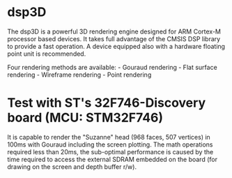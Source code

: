 # dsp3D
The dsp3D is a powerful 3D rendering engine designed for ARM Cortex-M processor based devices. It takes full advantage of the CMSIS DSP library to provide a fast operation. A device equipped also with a hardware floating point unit is recommended.

Four rendering methods are available:
	- Gouraud rendering
	- Flat surface rendering
	- Wireframe rendering
	- Point rendering

# Test with ST's 32F746-Discovery board (MCU: STM32F746)
It is capable to render the "Suzanne" head (968 faces, 507 vertices) in 100ms with Gouraud including the screen plotting.
The math operations required less than 20ms, the sub-optimal performance is caused by the time required to access the external SDRAM embedded on the board (for drawing on the screen and depth buffer r/w).
